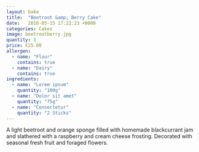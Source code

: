 ```yaml
---
layout: bake
title:  "Beetroot &amp; Berry Cake"
date:   2016-05-15 17:22:23 +0000
categories: Cakes
image: beetrootberry.jpg
quantity: 1
price: €25.00
allergen:
  - name: "Flour"
    contains: true
  - name: "Dairy"
    contains: true
ingredients:
  - name: "Lorem ipsum"
    quantity: "100g"
  - name: "Dolor sit amet"
    quantity: "75g"
  - name: "Consectetur"
    quantity: "2 Sticks"
---
```

A light beetroot and orange sponge filled with homemade blackcurrant jam and slathered with a raspberry and cream cheese frosting. Decorated with seasonal fresh fruit and foraged flowers.

